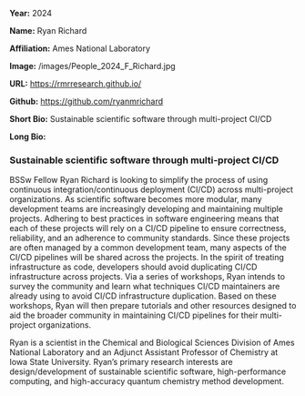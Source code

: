 **Year:** 2024

**Name:** Ryan Richard

**Affiliation:** Ames National Laboratory

**Image:** /images/People_2024_F_Richard.jpg

**URL:** https://rmrresearch.github.io/

**Github:** https://github.com/ryanmrichard

**Short Bio:** Sustainable scientific software through multi-project CI/CD

**Long Bio:**

### Sustainable scientific software through multi-project CI/CD

BSSw Fellow Ryan Richard is looking to simplify the process of using continuous integration/continuous deployment (CI/CD) across multi-project organizations. As scientific software becomes more modular, many development teams are increasingly developing and maintaining multiple projects. Adhering to best practices in software engineering means that each of these projects will rely on a CI/CD pipeline to ensure correctness, reliability, and an adherence to community standards. Since these projects are often managed by a common development team, many aspects of the CI/CD pipelines will be shared across the projects. In the spirit of treating infrastructure as code, developers should avoid duplicating CI/CD infrastructure across projects. Via a series of workshops, Ryan intends to survey the community and learn what techniques CI/CD maintainers are already using to avoid CI/CD infrastructure duplication. Based on these workshops, Ryan will then prepare tutorials and other resources designed to aid the broader community in maintaining CI/CD pipelines for their multi-project organizations.

Ryan is a scientist in the Chemical and Biological Sciences Division of Ames National Laboratory and an Adjunct Assistant Professor of Chemistry at Iowa State University. Ryan’s primary research interests are design/development of sustainable scientific software, high-performance computing, and high-accuracy quantum chemistry method development.
